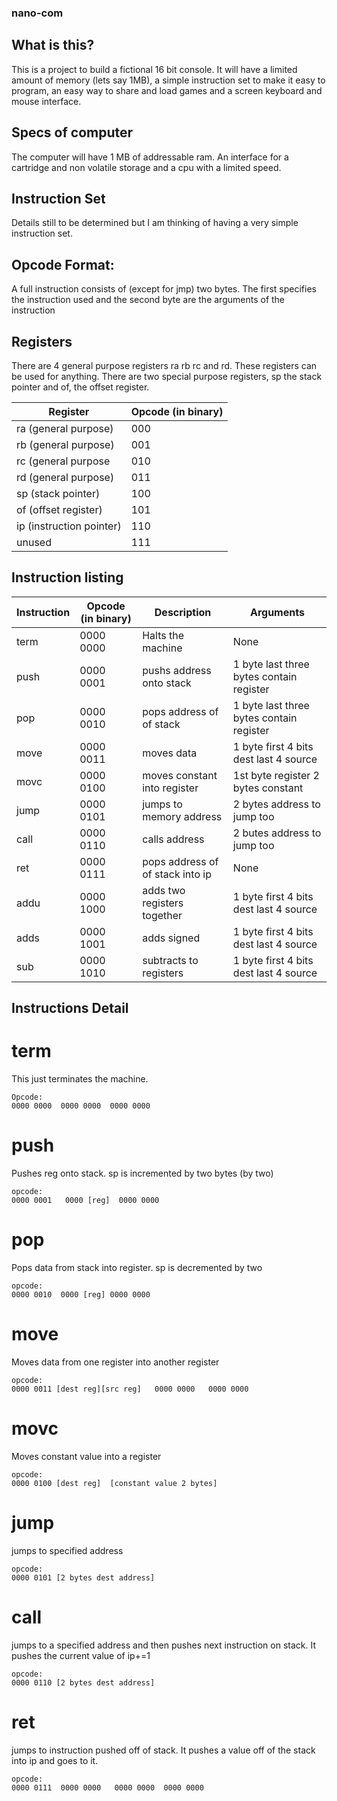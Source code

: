 ### nano-com
## What is this?
This is a project to build a fictional 16 bit console. It will have a limited amount of memory (lets say 1MB), 
a simple instruction set to make it easy to program, an easy way to share and load games and a screen keyboard and mouse interface.

## Specs of computer
The computer will have 1 MB of addressable ram. An interface for a cartridge and non volatile storage and a cpu with a limited speed.

## Instruction Set
Details still to be determined but I am thinking of having a very simple instruction set. 

## Opcode Format:
A full instruction consists of (except for jmp) two bytes. The first specifies the instruction used and the second byte are 
the arguments of the instruction

## Registers
There are 4 general purpose registers ra rb rc and rd. These registers can be used for anything. There are two special purpose
registers, sp the stack pointer and of, the offset register.

| Register                 | Opcode (in binary) |
| ------------------------ | ------------------ |
| ra (general purpose)     |   000              |
| rb (general purpose)     |   001              |
| rc (general purpose      |   010              |
| rd (general purpose)     |   011              |
| sp (stack pointer)       |   100              |
| of (offset register)     |   101              |
| ip (instruction pointer) |   110              |
| unused                   |   111              |

## Instruction listing

| Instruction          | Opcode (in binary)    | Description                      | Arguments                                |
| -------------------- | --------------------- | -------------------------------- | ---------------------------------------- |
| term                 |  0000 0000            | Halts the machine                | None                                     |
| push                 |  0000 0001            | pushs address onto stack         | 1 byte last three bytes contain register |
| pop                  |  0000 0010            | pops address of of stack         | 1 byte last three bytes contain register |`
| move                 |  0000 0011            | moves data                       | 1 byte first 4 bits dest last 4 source   |
| movc                 |  0000 0100            | moves constant into register     | 1st byte register 2 bytes constant       |
| jump                 |  0000 0101            | jumps to memory address          | 2 bytes address to jump too              |
| call                 |  0000 0110            | calls address                    | 2 butes address to jump too              |
| ret                  |  0000 0111            | pops address of of stack into ip | None                                     |
| addu                 |  0000 1000            | adds two registers together      | 1 byte first 4 bits dest last 4 source   |
| adds                 |  0000 1001            | adds signed                      | 1 byte first 4 bits dest last 4 source   |
| sub                  |  0000 1010            | subtracts to registers           | 1 byte first 4 bits dest last 4 source   |

## Instructions Detail

# term
This just terminates the machine.
```
Opcode: 
0000 0000  0000 0000  0000 0000
````

# push
Pushes reg onto stack. sp is incremented by two bytes (by two)
```
opcode:
0000 0001   0000 [reg]  0000 0000
```

# pop
Pops data from stack into register. sp is decremented by two
```
opcode:
0000 0010  0000 [reg] 0000 0000

```

# move
Moves data from one register into another register
```
opcode:
0000 0011 [dest reg][src reg]   0000 0000   0000 0000
```

# movc
Moves constant value into a register
```
opcode:
0000 0100 [dest reg]  [constant value 2 bytes]
```

# jump
jumps to specified address
```
opcode:
0000 0101 [2 bytes dest address]
```

# call
jumps to a specified address and then pushes next instruction on stack. It pushes the current value of ip+=1
```
opcode:
0000 0110 [2 bytes dest address]
```

# ret
jumps to instruction pushed off of stack. It pushes a value off of the stack into ip and goes to it.
```
opcode:
0000 0111  0000 0000   0000 0000  0000 0000
```
